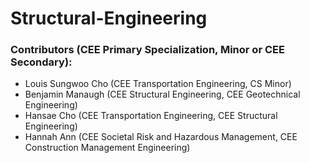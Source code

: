 # Structural-Engineering

### Contributors (CEE Primary Specialization, Minor or CEE Secondary): 
- Louis Sungwoo Cho (CEE Transportation Engineering, CS Minor)
- Benjamin Manaugh (CEE Structural Engineering, CEE Geotechnical Engineering)
- Hansae Cho (CEE Transportation Engineering, CEE Structural Engineering)
- Hannah Ann (CEE Societal Risk and Hazardous Management, CEE Construction Management Engineering)
